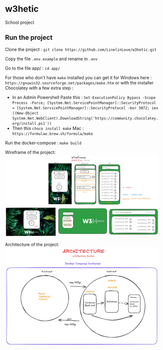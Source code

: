 # w3hetic
School project

## Run the project

Clone the project : 
`git clone https://github.com/LinelinLove/w3hetic.git`

Copy the file `.env.example` and rename in `.env`

Go to the file app/ : `cd app/`

For those who don't have `make` installed you can get it for 
Windows here : `https://gnuwin32.sourceforge.net/packages/make.htm` or with the installer Chocolatey with a few extra step :
- In an Admin Powershell Paste this : `Set-ExecutionPolicy Bypass -Scope Process -Force; [System.Net.ServicePointManager]::SecurityProtocol = [System.Net.ServicePointManager]::SecurityProtocol -bor 3072; iex ((New-Object System.Net.WebClient).DownloadString('https://community.chocolatey.org/install.ps1'))`
- Then this `choco install make`
Mac : `https://formulae.brew.sh/formula/make`

Run the docker-compose : `make build`

Wireframe of the project: 
![Alt Text](./screenshot/maquette-front-mobile-first.png) 

Architecture of the project:
![Alt Text](./screenshot/architectureDocker.png)